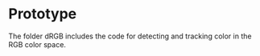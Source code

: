 # Prototype

The folder dRGB includes the code for detecting and tracking color in the RGB color space.
